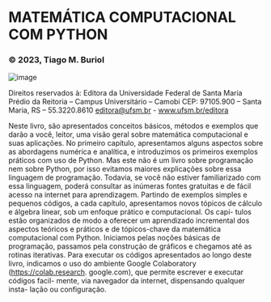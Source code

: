 # MATEMÁTICA COMPUTACIONAL COM PYTHON 
### © 2023, Tiago M. Buriol
![image](https://github.com/tiagoburiol/matematica_computacional_com_python/assets/5231541/dba119ab-c9ea-48cc-9504-803dcd2245cd)

Direitos reservados à:
Editora da Universidade Federal de Santa Maria
Prédio da Reitoria – Campus Universitário – Camobi
CEP: 97105.900 – Santa Maria, RS – 55.3220.8610
editora@ufsm.br - www.ufsm.br/editora

Neste livro, são apresentados conceitos básicos, métodos
e exemplos que darão a você, leitor, uma visão geral sobre
matemática computacional e suas aplicações. No primeiro
capítulo, apresentamos alguns aspectos sobre as abordagens
numérica e analítica, e introduzimos os primeiros exemplos
práticos com uso de Python. Mas este não é um livro sobre
programação nem sobre Python, por isso evitamos maiores
explicações sobre essa linguagem de programação. Todavia,
se você não estiver familiarizado com essa linguagem, poderá
consultar as inúmeras fontes gratuitas e de fácil acesso na
internet para aprendizagem.
Partindo de exemplos simples e pequenos códigos, a cada
capítulo, apresentamos novos tópicos de cálculo e álgebra
linear, sob um enfoque prático e computacional. Os capí-
tulos estão organizados de modo a oferecer um aprendizado
incremental dos aspectos teóricos e práticos e de tópicos-chave
da matemática computacional com Python. Iniciamos pelas
noções básicas de programação, passamos pela construção de
gráficos e chegamos até as rotinas iterativas. Para executar os
códigos apresentados ao longo deste livro, indicamos o uso
do ambiente Google Colaboratory (https://colab.research.
google.com), que permite escrever e executar códigos facil-
mente, via navegador da internet, dispensando qualquer insta-
lação ou configuração.
